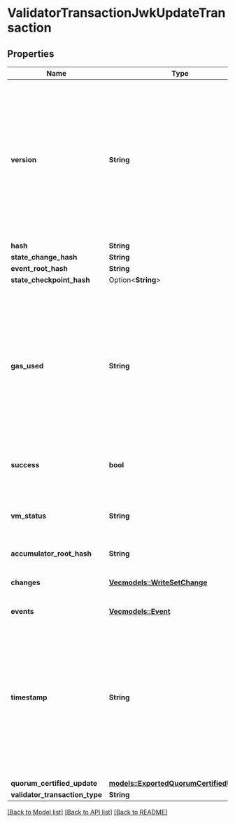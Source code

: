 # ValidatorTransactionJwkUpdateTransaction

## Properties

Name | Type | Description | Notes
------------ | ------------- | ------------- | -------------
**version** | **String** | A string containing a 64-bit unsigned integer.  We represent u64 values as a string to ensure compatibility with languages such as JavaScript that do not parse u64s in JSON natively.  | 
**hash** | **String** |  | 
**state_change_hash** | **String** |  | 
**event_root_hash** | **String** |  | 
**state_checkpoint_hash** | Option<**String**> |  | [optional]
**gas_used** | **String** | A string containing a 64-bit unsigned integer.  We represent u64 values as a string to ensure compatibility with languages such as JavaScript that do not parse u64s in JSON natively.  | 
**success** | **bool** | Whether the transaction was successful | 
**vm_status** | **String** | The VM status of the transaction, can tell useful information in a failure | 
**accumulator_root_hash** | **String** |  | 
**changes** | [**Vec<models::WriteSetChange>**](WriteSetChange.md) | Final state of resources changed by the transaction | 
**events** | [**Vec<models::Event>**](Event.md) |  | 
**timestamp** | **String** | A string containing a 64-bit unsigned integer.  We represent u64 values as a string to ensure compatibility with languages such as JavaScript that do not parse u64s in JSON natively.  | 
**quorum_certified_update** | [**models::ExportedQuorumCertifiedUpdate**](ExportedQuorumCertifiedUpdate.md) |  | 
**validator_transaction_type** | **String** |  | 

[[Back to Model list]](../README.md#documentation-for-models) [[Back to API list]](../README.md#documentation-for-api-endpoints) [[Back to README]](../README.md)


